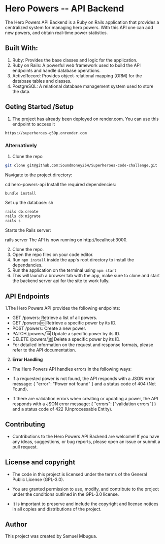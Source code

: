 # Hero Powers -- API Backend
The Hero Powers API Backend is a Ruby on Rails application that provides a centralized system for managing hero powers. With this API one can add new powers, and obtain real-time power statistics.

## Built With:
1. Ruby: Provides the base classes and logic for the application.
2. Ruby on Rails: A powerful web framework used to build the API endpoints and handle database operations.
3. ActiveRecord: Provides object-relational mapping (ORM) for the database tables and classes.
4. PostgreSQL: A relational database management system used to store the data.

## Geting Started /Setup
1. The project has already been deployed on render.com.  You can use this endpoint to access it 

```sh
https://superheroes-g59p.onrender.com

```

 ### Alternatively

1. Clone the repo
```sh
git clone git@github.com:Soundmoney254/Superheroes-code-challenge.git
 ```
Navigate to the project directory:


cd hero-powers-api
Install the required dependencies:
```sh
bundle install
 ```
Set up the database:
sh
```sh
rails db:create
rails db:migrate
rails s
 ```
Starts the Rails server:


rails server
The API is now running on http://localhost:3000.

 2. Clone the repo.
 3. Open the repo files on your code editor.
 4. Run ``` npm install ``` inside the app's root directory to install the dependancies.
 5. Run the application on the terminal using ``` npm start ```
 6. This will launch a browser tab with the app, make sure to clone and start the backend server api for the site to work fully.

## API Endpoints

1.The Hero Powers API provides the following endpoints:

- GET /powers: Retrieve a list of all powers.
- GET /powers/:id: Retrieve a specific power by its ID.
- POST /powers: Create a new power.
- PATCH /powers/:id: Update a specific power by its ID.
- DELETE /powers/:id: Delete a specific power by its ID.
- For detailed information on the request and response formats, please refer to the API documentation.

2. **Error Handling**
  - The Hero Powers API handles errors in the following ways:

- If a requested power is not found, the API responds with a JSON error message: { "error": "Power not found" } and a status code of 404 (Not Found).
- If there are validation errors when creating or updating a power, the API responds with a JSON error message: { "errors": ["validation errors"] } and a status code of 422 (Unprocessable Entity).
## Contributing
  - Contributions to the Hero Powers API Backend are welcome! If you have any ideas, suggestions, or bug reports, please open an issue or submit a pull request.


## License and copyright
- The code in this project is licensed under the terms of the General Public License (GPL-3.0).

- You are granted permission to use, modify, and contribute to the project under the conditions outlined in the GPL-3.0 license.

- It is important to preserve and include the copyright and license notices in all copies and distributions of the project.

## Author
This project was created by Samuel Mbugua.